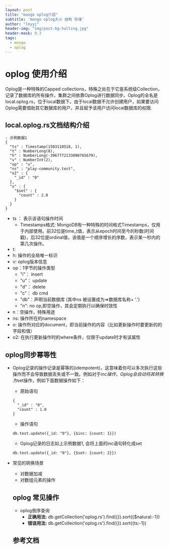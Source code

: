 ```yaml
---
layout: post
title: "mongo oplog介绍"
subtitle: 'mongo oplog大小 结构 存储'
author: "lnyyj"
header-img: "img/post-bg-halting.jpg"
header-mask: 0.3
tags:
  - mongo
  - oplog
---
```


#  oplog 使用介绍
Oplog是一种特殊的Capped collections，特殊之处在于它是系统级Collection，记录了数据库的所有操作，集群之间依靠Oplog进行数据同步。Oplog的全名是local.oplog.rs，位于local数据下。由于local数据不允许创建用户，如果要访问Oplog需要借助其它数据库的用户，并且赋予该用户访问local数据库的权限.

## local.oplog.rs文档结构介绍
``` 
- 示例数据1
{ 
  "ts" : Timestamp(1503110518, 1),  
  "t" : NumberLong(8), 
  "h" : NumberLong(-3967772133090765679), 
  "v" : NumberInt(2), 
  "op" : "u", 
  "ns" : "play-community.test", 
  "o2" : {
    "_id" : "0"
  }, 
  "o" : {
    "$set" : {
      "count" : 2.0
    }
  }
}
```

- ts ： 表示该语句操作时间
    - Timestamps格式: MongoDB有一种特殊的时间格式Timestamps，仅用于内部使用。前32位是time_t值，表示从epoch时间至今的秒数(时间戳)，后32位是ordinal值，该值是一个顺序增长的序数，表示某一秒内的第几次操作。
- t: 
- h: 操作的全局唯一标识
- v: oplog版本信息
- op：1字节的操作类型
    - "i"： insert
    - "u"： update
    - "d"： delete
    - "c"： db cmd
    - "db"：声明当前数据库 (其中ns 被设置成为=>数据库名称+ '.')
    - "n": no op,即空操作，其会定期执行以确保时效性
- n：空操作，特殊用途
- ns: 操作所在的namespace
- o: 操作所对应的document，即当前操作的内容（比如更新操作时要更新的的字段和值）
- o2: 在执行更新操作时的where条件，仅限于update时才有该属性

## oplog同步幂等性
- Oplog记录的操作记录是幂等的(idempotent)，这意味着你可以多次执行这些操作而不会导致数据丢失或不一致。例如对于$inc操作，Oplog会自动将其转换为$set操作，例如下面数据操作如下：
    - 原始语句
    ```
    { 
      "_id" : "0", 
      "count" : 1.0
    }
    ```
    - 操作语句
    ```
    db.test.update({_id: "0"}, {$inc: {count: 1}})
    ```
    - Oplog记录的日志如上示例数据1, 会将上面的inc语句转化成set
    ```
    db.test.update({_id: "0"}, {$set: {count: 2}})
    ```
- 常见的转换场景
    - 对数据加减
    - 对数组元素的操作

    ## oplog 常见操作
    
    - oplog倒序查询
        - **正确用法:**  db.getCollection('oplog.rs').find({}).sort({$natural:-1})
        - **错误用法:**  db.getCollection('oplog.rs').find({}).sort({ts:-1}) 
    

    
    
    ## 参考文档
